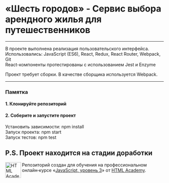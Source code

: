# «Шесть городов» - Сервис выбора арендного жилья для путешественников

---

В проекте выполнена реализация пользовательского интерфейса.<br>
Использовались: JavaScript (ES6), React, Redux, React Router, Webpack, Git<br>
React-компоненты протестированы с использованием Jest и Enzyme

Проект требует сборки. В качестве сборщика используется Webpack.<br>

---

### Памятка

#### 1. Клонируйте репозиторий

#### 2. Соберите и запустите проект

Установить зависимости: npm install<br>
Запуск проекта: npm start<br>
Запуск тестов: npm test

P.S. Проект находится на стадии доработки
---

<a href="https://htmlacademy.ru/intensive/react"><img align="left" width="50" height="50" title="HTML Academy" src="https://up.htmlacademy.ru/static/img/intensive/react/logo-for-github.png"></a>

Репозиторий создан для обучения на профессиональном онлайн‑курсе «[JavaScript, уровень 3](https://htmlacademy.ru/intensive/react)» от [HTML Academy](https://htmlacademy.ru).
